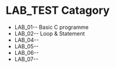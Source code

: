 # LAB_TEST Catagory

* LAB_01-- Basic C programme
* LAB_02-- Loop & Statement
* LAB_04-- 
* LAB_05-- 
* LAB_06-- 
* LAB_07-- 
